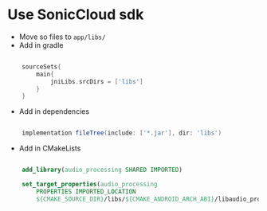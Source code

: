 # Use SonicCloud sdk

- Move so files to `app/libs/`
- Add in gradle

```groovy

    sourceSets{
        main{
            jniLibs.srcDirs = ['libs']
        }
    }

```
    
- Add in dependencies

```groovy

    implementation fileTree(include: ['*.jar'], dir: 'libs')

```

- Add in CMakeLists

```cmake

    add_library(audio_processing SHARED IMPORTED)

    set_target_properties(audio_processing
        PROPERTIES IMPORTED_LOCATION
        ${CMAKE_SOURCE_DIR}/libs/${CMAKE_ANDROID_ARCH_ABI}/libaudio_processing.so)
        
```